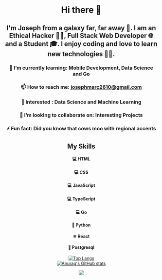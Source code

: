 <div align="center">
  
# Hi there 👋

## I'm Joseph from a galaxy far, far away 🌌. I am an Ethical Hacker 🐱‍💻, Full Stack Web Developer 🌐 and a Student 🎓. I enjoy coding and love to learn new technologies 👨‍💻.

### 🌱 I’m currently learning: Mobile Development, Data Science and Go
### 📫 How to reach me: josephmarc2610@gmail.com
### 👀 Interested : Data Science and Machine Learning
### 👯 I’m looking to collaborate on: Interesting Projects
### ⚡ Fun fact: Did you know that cows moo with regional accents

## My Skills
#### 💻 HTML
#### 💻 CSS
#### 💻 JavaScript
#### 💻 TypeScript
#### 💻 Go
#### 🐍 Python
#### ⚛ React
#### 🐘 Postgresql

[![Top Langs](https://github-readme-stats.vercel.app/api/top-langs/?username=jmarcantony&theme=gotham&langs_count=10)](https://github.com/anuraghazra/github-readme-stats)
  <br />
[![Anurag's GitHub stats](https://github-readme-stats.vercel.app/api?username=jmarcantony&theme=gotham&show_icons=true)](https://github.com/anuraghazra/github-readme-stats)

![](https://komarev.com/ghpvc/?username=jmarcantony&color=brightgreen)
</div>
<!--
**jmarcantony/jmarcantony** is a ✨ _special_ ✨ repository because its `README.md` (this file) appears on your GitHub profile.

Here are some ideas to get you started:

- 🔭 I’m currently working on ...
- 🌱 I’m currently learning ...
- 👯 I’m looking to collaborate on ...
- 🤔 I’m looking for help with ...
- 💬 Ask me about ...
- 📫 How to reach me: ...
- 😄 Pronouns: ...
- ⚡ Fun fact: ...
-->
